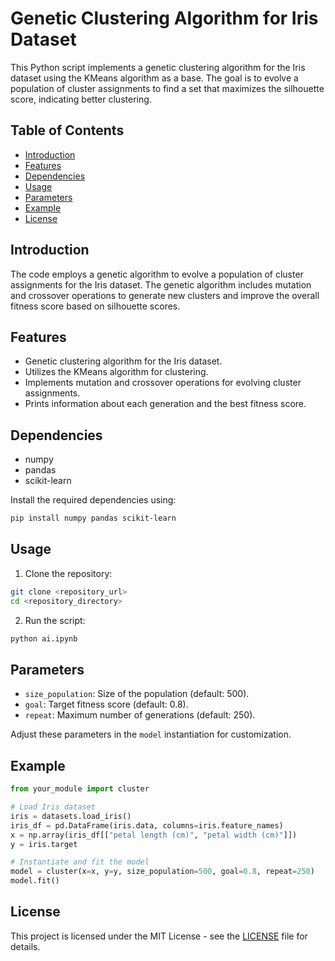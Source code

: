 # Genetic Clustering Algorithm for Iris Dataset

This Python script implements a genetic clustering algorithm for the Iris dataset using the KMeans algorithm as a base. The goal is to evolve a population of cluster assignments to find a set that maximizes the silhouette score, indicating better clustering.

## Table of Contents

- [Introduction](#introduction)
- [Features](#features)
- [Dependencies](#dependencies)
- [Usage](#usage)
- [Parameters](#parameters)
- [Example](#example)
- [License](#license)

## Introduction

The code employs a genetic algorithm to evolve a population of cluster assignments for the Iris dataset. The genetic algorithm includes mutation and crossover operations to generate new clusters and improve the overall fitness score based on silhouette scores.

## Features

- Genetic clustering algorithm for the Iris dataset.
- Utilizes the KMeans algorithm for clustering.
- Implements mutation and crossover operations for evolving cluster assignments.
- Prints information about each generation and the best fitness score.

## Dependencies

- numpy
- pandas
- scikit-learn

Install the required dependencies using:

```bash
pip install numpy pandas scikit-learn
```

## Usage

1. Clone the repository:

```bash
git clone <repository_url>
cd <repository_directory>
```

2. Run the script:

```bash
python ai.ipynb
```

## Parameters

- `size_population`: Size of the population (default: 500).
- `goal`: Target fitness score (default: 0.8).
- `repeat`: Maximum number of generations (default: 250).

Adjust these parameters in the `model` instantiation for customization.

## Example

```python
from your_module import cluster

# Load Iris dataset
iris = datasets.load_iris()
iris_df = pd.DataFrame(iris.data, columns=iris.feature_names)
x = np.array(iris_df[["petal length (cm)", "petal width (cm)"]])
y = iris.target

# Instantiate and fit the model
model = cluster(x=x, y=y, size_population=500, goal=0.8, repeat=250)
model.fit()
```

## License

This project is licensed under the MIT License - see the [LICENSE](MIT) file for details.

